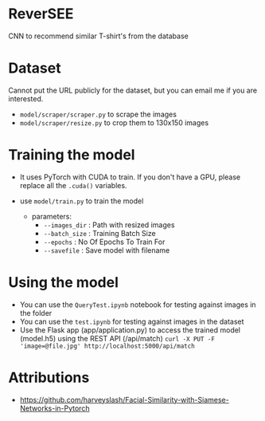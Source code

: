 # ReverSEE

CNN to recommend similar T-shirt's from the database

# Dataset
Cannot put the URL publicly for the dataset, but you can email me if you are interested. 

- `model/scraper/scraper.py` to scrape the images
- `model/scraper/resize.py` to crop them to 130x150 images

# Training the model

- It uses PyTorch with CUDA to train. If you don't have a GPU, please replace all the `.cuda()` variables.

- use `model/train.py` to train the model
    - parameters: 
        - `--images_dir` : Path with resized images
        - `--batch_size` : Training Batch Size
        - `--epochs` : No Of Epochs To Train For
        - `--savefile` : Save model with filename
# Using the model
- You can use the `QueryTest.ipynb` notebook for testing against images in the folder
- You can use the `test.ipynb` for testing against images in the dataset
- Use the Flask app (app/application.py) to access the trained model (model.h5) using the REST API (/api/match)
```curl -X PUT -F 'image=@file.jpg' http://localhost:5000/api/match``` 

# Attributions 
- https://github.com/harveyslash/Facial-Similarity-with-Siamese-Networks-in-Pytorch